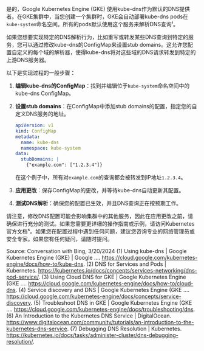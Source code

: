 是的，Google Kubernetes Engine (GKE) 使用kube-dns作为默认的DNS提供者。在GKE集群中，当您创建一个集群时，GKE会自动部署kube-dns pods在`kube-system`命名空间。所有的pods默认使用这个服务来解析DNS查询¹。

如果您想要实现特定的DNS解析行为，比如重写或转发某些DNS查询到特定的服务，您可以通过修改kube-dns的ConfigMap来设置stub domains。这允许您配置自定义的每个域的解析器，使得kube-dns将对这些域的DNS请求转发到特定的上游DNS服务器。

以下是实现过程的一般步骤：

1. **编辑kube-dns的ConfigMap**：找到并编辑位于`kube-system`命名空间中的kube-dns ConfigMap。

2. **设置stub domains**：在ConfigMap中添加stub domains的配置，指定您的自定义DNS服务的地址。

   ```yaml
   apiVersion: v1
   kind: ConfigMap
   metadata:
     name: kube-dns
     namespace: kube-system
   data:
     stubDomains: |
       {"example.com": ["1.2.3.4"]}
   ```

   在这个例子中，所有对`example.com`的查询都会被转发到IP地址`1.2.3.4`。

3. **应用更改**：保存ConfigMap的更改，并等待kube-dns自动更新其配置。

4. **测试DNS解析**：确保您的配置已生效，并且DNS查询正在按预期工作。

请注意，修改DNS配置可能会影响集群中的其他服务，因此在应用更改之前，请确保进行充分的测试。如果您需要更详细的操作指南或示例，请访问Kubernetes官方文档⁵。如果您在配置过程中遇到任何问题，建议您咨询专业的网络管理员或安全专家。如果您有任何疑问，请随时提问。

Source: Conversation with Bing, 3/20/2024
(1) Using kube-dns | Google Kubernetes Engine (GKE) | Google .... https://cloud.google.com/kubernetes-engine/docs/how-to/kube-dns.
(2) DNS for Services and Pods | Kubernetes. https://kubernetes.io/docs/concepts/services-networking/dns-pod-service/.
(3) Using Cloud DNS for GKE | Google Kubernetes Engine (GKE .... https://cloud.google.com/kubernetes-engine/docs/how-to/cloud-dns.
(4) Service discovery and DNS | Google Kubernetes Engine (GKE .... https://cloud.google.com/kubernetes-engine/docs/concepts/service-discovery.
(5) Troubleshoot DNS in GKE | Google Kubernetes Engine (GKE .... https://cloud.google.com/kubernetes-engine/docs/troubleshooting/dns.
(6) An Introduction to the Kubernetes DNS Service | DigitalOcean. https://www.digitalocean.com/community/tutorials/an-introduction-to-the-kubernetes-dns-service.
(7) Debugging DNS Resolution | Kubernetes. https://kubernetes.io/docs/tasks/administer-cluster/dns-debugging-resolution/.